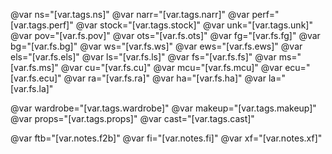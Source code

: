 
@var ns="[var.tags.ns]"
@var narr="[var.tags.narr]"
@var perf="[var.tags.perf]"
@var stock="[var.tags.stock]"
@var unk="[var.tags.unk]"
@var pov="[var.fs.pov]"
@var ots="[var.fs.ots]"
@var fg="[var.fs.fg]"
@var bg="[var.fs.bg]"
@var ws="[var.fs.ws]"
@var ews="[var.fs.ews]"
@var els="[var.fs.els]"
@var ls="[var.fs.ls]"
@var fs="[var.fs.fs]"
@var ms="[var.fs.ms]"
@var cu="[var.fs.cu]"
@var mcu="[var.fs.mcu]"
@var ecu="[var.fs.ecu]"
@var ra="[var.fs.ra]"
@var ha="[var.fs.ha]"
@var la="[var.fs.la]"

@var wardrobe="[var.tags.wardrobe]"
@var makeup="[var.tags.makeup]"
@var props="[var.tags.props]"
@var cast="[var.tags.cast]"

@var ftb="[var.notes.f2b]"
@var fi="[var.notes.fi]"
@var xf="[var.notes.xf]"
